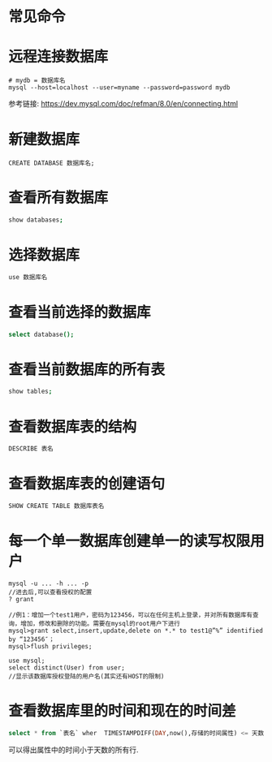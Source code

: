 # 常见命令

# 远程连接数据库

```shell
# mydb = 数据库名
mysql --host=localhost --user=myname --password=password mydb
```

参考链接: https://dev.mysql.com/doc/refman/8.0/en/connecting.html

#  新建数据库

`CREATE DATABASE 数据库名;` 

# 查看所有数据库

```bash
show databases;
```

# 选择数据库

```bash
use 数据库名
```

# 查看当前选择的数据库

```bash
select database();
```

# 查看当前数据库的所有表

```bash
show tables;
```

# 查看数据库表的结构

```bash
DESCRIBE 表名
```

# 查看数据库表的创建语句

```bash
SHOW CREATE TABLE 数据库表名
```

#  每一个单一数据库创建单一的读写权限用户

    mysql -u ... -h ... -p
    //进去后,可以查看授权的配置
    ? grant

    //例1：增加一个test1用户，密码为123456，可以在任何主机上登录，并对所有数据库有查询，增加，修改和删除的功能。需要在mysql的root用户下进行
    mysql>grant select,insert,update,delete on *.* to test1@”%” identified by “123456″；
    mysql>flush privileges;

    use mysql;
    select distinct(User) from user;
    //显示该数据库授权登陆的用户名(其实还有HOST的限制)

#  查看数据库里的时间和现在的时间差

```sql
select * from `表名` wher  TIMESTAMPDIFF(DAY,now(),存储的时间属性) <= 天数
```
可以得出属性中的时间小于天数的所有行.